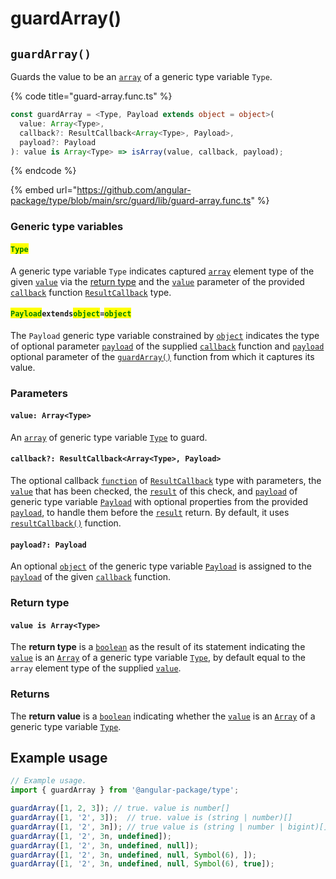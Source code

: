 # guardArray()

## `guardArray()`

Guards the value to be an [`array`](https://developer.mozilla.org/en-US/docs/Web/JavaScript/Reference/Global\_Objects/Array) of a generic type variable `Type`.

{% code title="guard-array.func.ts" %}
```typescript
const guardArray = <Type, Payload extends object = object>(
  value: Array<Type>,
  callback?: ResultCallback<Array<Type>, Payload>,
  payload?: Payload
): value is Array<Type> => isArray(value, callback, payload);
```
{% endcode %}

{% embed url="https://github.com/angular-package/type/blob/main/src/guard/lib/guard-array.func.ts" %}

### Generic type variables

#### <mark style="color:green;">**`Type`**</mark>

A generic type variable `Type` indicates captured [`array`](https://www.typescriptlang.org/docs/handbook/basic-types.html#array) element type of the given [`value`](guardarray.md#value-array-less-than-type-greater-than) via the [return type](guardarray.md#return-type) and the [`value`](../types/resultcallback.md#value-value) parameter of the provided [`callback`](guardarray.md#callback-resultcallback-less-than-array-less-than-type-greater-than-payload-greater-than) function [`ResultCallback`](../types/resultcallback.md) type.

#### <mark style="color:green;">**`Payload`**</mark>**`extends`**<mark style="color:green;">**`object`**</mark>**`=`**<mark style="color:green;">**`object`**</mark>

The `Payload` generic type variable constrained by [`object`](https://www.typescriptlang.org/docs/handbook/basic-types.html#object) indicates the type of optional parameter [`payload`](../types/resultcallback.md#payload-payload) of the supplied [`callback`](guardarray.md#callback-resultcallback-less-than-array-less-than-type-greater-than-payload-greater-than) function and [`payload`](guardarray.md#payload-payload) optional parameter of the [`guardArray()`](guardarray.md#guardarray) function from which it captures its value.

### Parameters

#### `value: Array<Type>`

An [`array`](https://developer.mozilla.org/en-US/docs/Web/JavaScript/Reference/Global\_Objects/Array) of generic type variable [`Type`](guardarray.md#type-any) to guard.

#### `callback?: ResultCallback<Array<Type>, Payload>`

The optional callback [`function`](https://developer.mozilla.org/en-US/docs/Web/JavaScript/Guide/Functions) of [`ResultCallback`](../types/resultcallback.md) type with parameters, the [`value`](guardarray.md#value-array-less-than-type-greater-than) that has been checked, the [`result`](../types/resultcallback.md#result-boolean) of this check, and [`payload`](../types/resultcallback.md#payload-payload) of generic type variable [`Payload`](guardarray.md#payloadextendsobject-object) with optional properties from the provided [`payload`](guardarray.md#payload-payload), to handle them before the [`result`](../types/resultcallback.md#result-boolean) return. By default, it uses [`resultCallback()`](../helper/resultcallback.md) function.

#### `payload?: Payload`

An optional [`object`](https://developer.mozilla.org/en-US/docs/Web/JavaScript/Reference/Global\_Objects/Object) of the generic type variable [`Payload`](guardarray.md#payloadextendsobject-object) is assigned to the [`payload`](../types/resultcallback.md#payload-payload) of the given [`callback`](guardarray.md#callback-resultcallback-less-than-array-less-than-type-greater-than-payload-greater-than) function.

### Return type

#### `value is Array<Type>`

The **return type** is a [`boolean`](https://www.typescriptlang.org/docs/handbook/basic-types.html#boolean) as the result of its statement indicating the [`value`](guardarray.md#value-array-less-than-type-greater-than) is an [`Array`](https://www.typescriptlang.org/docs/handbook/basic-types.html#array) of a generic type variable [`Type`](guardarray.md#type), by default equal to the `array` element type of the supplied [`value`](guardarray.md#value-array-less-than-type-greater-than).

### Returns

The **return value** is a [`boolean`](https://developer.mozilla.org/en-US/docs/Web/JavaScript/Reference/Global\_Objects/Boolean) indicating whether the [`value`](guardarray.md#value-array-less-than-type-greater-than) is an [`Array`](https://developer.mozilla.org/en-US/docs/Web/JavaScript/Reference/Global\_Objects/Array) of a generic type variable [`Type`](guardarray.md#type).

## Example usage

```typescript
// Example usage.
import { guardArray } from '@angular-package/type';

guardArray([1, 2, 3]); // true. value is number[]
guardArray([1, '2', 3]);  // true. value is (string | number)[]
guardArray([1, '2', 3n]); // true value is (string | number | bigint)[]
guardArray([1, '2', 3n, undefined]);
guardArray([1, '2', 3n, undefined, null]);
guardArray([1, '2', 3n, undefined, null, Symbol(6), ]);
guardArray([1, '2', 3n, undefined, null, Symbol(6), true]);
```
